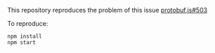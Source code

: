 This repository reproduces the problem of this issue
[protobuf.js#503](https://github.com/dcodeIO/protobuf.js/issues/503)

To reproduce:

```
npm install
npm start
```
